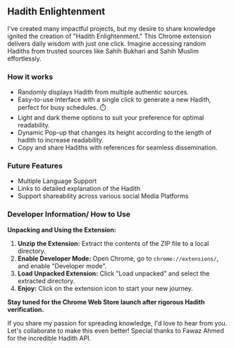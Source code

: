 ## Hadith Enlightenment

I've created many impactful projects, but my desire to share knowledge ignited the creation of "Hadith Enlightenment." This Chrome extension delivers daily wisdom with just one click. Imagine accessing random Hadiths from trusted sources like Sahih Bukhari and Sahih Muslim effortlessly.

### How it works
* Randomly displays Hadith from multiple authentic sources.
* Easy-to-use interface with a single click to generate a new Hadith, perfect for busy schedules. ⏱️
* Light and dark theme options to suit your preference for optimal readability.
* Dynamic Pop-up that changes its height according to the length of hadith to increase readability.
* Copy and share Hadiths with references for seamless dissemination.

### Future Features
* Multiple Language Support
* Links to detailed explanation of the Hadith
* Support shareability across various social Media Platforms

### Developer Information/ How to Use
**Unpacking and Using the Extension:**

1. **Unzip the Extension:** Extract the contents of the ZIP file to a local directory.
2. **Enable Developer Mode:** Open Chrome, go to `chrome://extensions/`, and enable "Developer mode".
3. **Load Unpacked Extension:** Click "Load unpacked" and select the extracted directory.
4. **Enjoy:** Click on the extension icon to start your new journey.

**Stay tuned for the Chrome Web Store launch after rigorous Hadith verification.**

If you share my passion for spreading knowledge, I'd love to hear from you. Let's collaborate to make this even better! Special thanks to Fawaz Ahmed for the incredible Hadith API.

